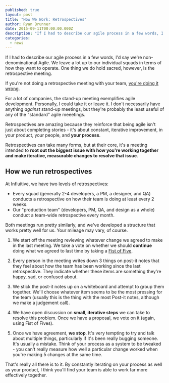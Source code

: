 ```yaml
---
published: true
layout: post
title: "How We Work: Retrospectives"
author: Ryan Brunner
date: 2015-09-11T00:00:00.000Z
description: "If I had to describe our agile process in a few words, I'd say we're non-denominational Agile. We leave a lot up to our individual squads in terms of how they want to operate. One thing we do hold sacred, however, is the retrospective meeting."
categories: 
  - news
---
```





If I had to describe our agile process in a few words, I'd say we're non-denominational Agile. We leave a lot up to our individual squads in terms of how they want to operate. One thing we do hold sacred, however, is the retrospective meeting.

If you're not doing a retrospective meeting with your team, [you're doing it wrong](http://www.doingitwrong.com/ "More things done wrong").

For a lot of companies, the stand-up meeting exemplifies agile development. Personally, I could take it or leave it. I don't necessarily have anything *against* stand-up meetings, but they're probably the least useful of any of the "standard" agile meeetings.

Retrospectives are amazing because they reinforce that being agile isn't just about completing stories - it's about constant, iterative improvement, in your product, your people, and **your process**.

Retrospectives can take many forms, but at their core, it's a meeting intended to **root out the biggest issue with how you're working together and make iterative, measurable changes to resolve that issue**.

## How we run retrospectives

At Influitive, we have two levels of retrospectives:

- Every squad (generally 2-4 developers, a PM, a designer, and QA) conducts a retrospective on how their team is doing at least every 2 weeks.
- Our "production team" (developers, PM, QA, and design as a whole) conduct a team-wide retrospective every month.

Both meetings run pretty similarly, and we've developed a structure that works pretty well for us. Your mileage may vary, of course.

1. We start off the meeting reviewing whatever change we agreed to make in the last meeting. We take a vote on whether we should **continue** doing what we agreed to last time by taking a [Fist of Five](/news/2015/09/03/fist-of-five.html).

2. Every person in the meeting writes down 3 things on post-it notes that they feel about how the team has been working since the last retrospective. They indicate whether these items are something they're happy, sad, or confused about.

3. We stick the post-it notes up on a whiteboard and attempt to group them together. We'll choose whatever item seems to be the most pressing for the team (usually this is the thing with the most Post-it notes, although we make a judgement call).

4. We have open discussion on **small, iterative steps** we can take to resolve this problem. Once we have a proposal, we vote on it (again, using Fist of Fives). 

5. Once we have agreement, **we stop**. It's very tempting to try and talk about multiple things, particularly if it's been really bugging someone. It's usually a mistake. Think of your process as a system to be tweaked - you can't really measure how well a particular change worked when you're making 5 changes at the same time.

That's really all there is to it. By constantly iterating on your process as well as your product, I think you'll find your team is able to work far more effectively together.
